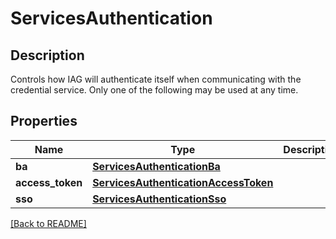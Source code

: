 # ServicesAuthentication

## Description

Controls how IAG will authenticate itself when communicating with the credential service. Only one of the following may be used at any time.


## Properties

Name | Type | Description | Notes
------------ | ------------- | ------------- | -------------
**ba** | [**ServicesAuthenticationBa**](ServicesAuthenticationBa.md) |  | [optional] 
**access\_token** | [**ServicesAuthenticationAccessToken**](ServicesAuthenticationAccessToken.md) |  | [optional] 
**sso** | [**ServicesAuthenticationSso**](ServicesAuthenticationSso.md) |  | [optional] 

[[Back to README]](../README.md)



